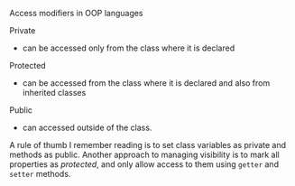 Access modifiers in OOP languages

Private
* can be accessed only from the class where it is declared

Protected
 * can be accessed from the class where it is declared and also from inherited classes
 
Public
 * can accessed outside of the class.
 
A rule of thumb I remember reading is to set class variables as private and methods as public. Another approach to managing visibility is to mark all properties as _protected_, and only allow access to them using `getter` and `setter` methods.
